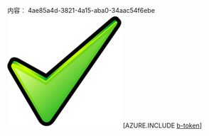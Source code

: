 内容︰ 4ae85a4d-3821-4a15-aba0-34aac54f6ebe![图像](f31246b4-c49a-40ae-a4e8-5ab6f69540ed.png)
[AZURE.INCLUDE [b-token](6705914e-8e2f-4798-bf3f-d058ac005b63.md)]
